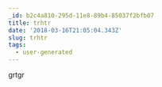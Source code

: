 ```yaml
---
_id: b2c4a810-295d-11e8-89b4-85037f2bfb07
title: trhtr
date: '2018-03-16T21:05:04.343Z'
slug: trhtr
tags:
  - user-generated
---
```

grtgr
